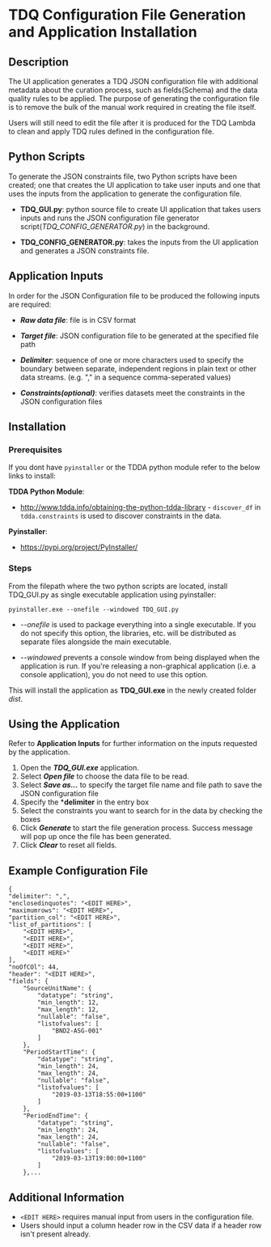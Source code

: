 # TDQ Configuration File Generation and Application Installation
## Description
The UI application generates a TDQ JSON configuration file with additional metadata about the curation process, such as fields(Schema) and the data quality rules to be applied. The purpose of generating the configuration file is to remove the bulk of the manual work required in creating the file itself.

Users will still need to edit the file after it is produced for the TDQ Lambda to clean and apply TDQ rules defined in the configuration file. 

## Python Scripts
To generate the JSON constraints file, two Python scripts have been created; one that creates the UI application to take user inputs and one that uses the inputs from the application to generate the configuration file.  

- **TDQ_GUI.py**: python source file to create UI application that takes users inputs and runs the JSON configuration file generator script(*TDQ_CONFIG_GENERATOR.py*) in the background.

- **TDQ_CONFIG_GENERATOR.py**: takes the inputs from the UI application and generates a JSON constraints file. 

## Application Inputs
In order for the JSON Configuration file to be produced the following inputs are required:
* ***Raw data file***: file is in CSV format

* ***Target file***: JSON configuration file to be generated at the specified file path

* ***Delimiter***: sequence of one or more characters used to specify the boundary between separate, independent regions in plain text or other data streams. (e.g. "," in a sequence comma-seperated values)

* ***Constraints(optional)***: verifies datasets meet the constraints in the JSON configuration files

## Installation
### Prerequisites  
If you dont have `pyinstaller` or the TDDA python module refer to the below links to install:  

**TDDA Python Module**:   
* http://www.tdda.info/obtaining-the-python-tdda-library - `discover_df` in `tdda.constraints` is used to discover constraints in the data.  

**Pyinstaller**: 
* https://pypi.org/project/PyInstaller/  

### Steps

From the filepath where the two python scripts are located, install TDQ_GUI.py as single executable application using pyinstaller:  

    pyinstaller.exe --onefile --windowed TDQ_GUI.py

* *--onefile* is used to package everything into a single executable. If you do not specify this option, the libraries, etc. will be distributed as separate files alongside the main executable.  

* *--windowed* prevents a console window from being displayed when the application is run. If you're releasing a non-graphical application (i.e. a console application), you do not need to use this option.  

This will install the application as **TDQ_GUI.exe** in the newly created folder *dist*.  

## Using the Application 
Refer to **Application Inputs** for further information on the inputs requested by the application.
1. Open the ***TDQ_GUI.exe*** application.
2. Select ***Open file*** to choose the data file to be read.
3. Select ***Save as...*** to specify the target file name and file path to save the JSON configuration file
4. Specify the ***delimiter** in the entry box
5. Select the constraints you want to search for in the data by checking the boxes 
6. Click ***Generate*** to start the file generation process. Success message will pop up once the file has been generated. 
7. Click ***Clear*** to reset all fields. 

## Example Configuration File   
    {
    "delimiter": ",",
    "enclosedinquotes": "<EDIT HERE>",
    "maximumrows": "<EDIT HERE>",
    "partition_col": "<EDIT HERE>",
    "list_of_partitions": [
        "<EDIT HERE>",
        "<EDIT HERE>",
        "<EDIT HERE>",
        "<EDIT HERE>"
    ],
    "noOfCOl": 44,
    "header": "<EDIT HERE>",
    "fields": {
        "SourceUnitName": {
            "datatype": "string",
            "min_length": 12,
            "max_length": 12,
            "nullable": "false",
            "listofvalues": [
                "BND2-ASG-001"
            ]
        },
        "PeriodStartTime": {
            "datatype": "string",
            "min_length": 24,
            "max_length": 24,
            "nullable": "false",
            "listofvalues": [
                "2019-03-13T18:55:00+1100"
            ]
        },
        "PeriodEndTime": {
            "datatype": "string",
            "min_length": 24,
            "max_length": 24,
            "nullable": "false",
            "listofvalues": [
                "2019-03-13T19:00:00+1100"
            ]
        },...

## Additional Information  

* `<EDIT HERE>` requires manual input from users in the configuration file.
* Users should input a column header row in the CSV data if a header row isn't present already.
